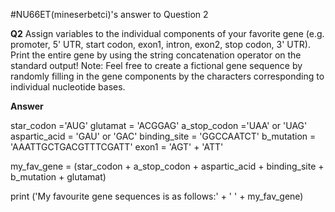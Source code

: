 #NU66ET(mineserbetci)'s answer to Question 2

**Q2** Assign variables to the individual components of your favorite gene (e.g.
promoter, 5' UTR, start codon, exon1, intron, exon2, stop codon, 3' UTR). Print the entire gene by using the string concatenation operator on the standard output! Note: Feel free to create a fictional gene sequence by randomly filling in the gene components by the characters corresponding to individual nucleotide bases.

**Answer**


star_codon ='AUG'
glutamat = 'ACGGAG'
a_stop_codon ='UAA' or 'UAG'
aspartic_acid = 'GAU' or 'GAC'
binding_site = 'GGCCAATCT'
b_mutation = 'AAATTGCTGACGTTTCGATT'
exon1 = 'AGT' + 'ATT'

my_fav_gene = (star_codon + a_stop_codon + aspartic_acid + binding_site + b_mutation + glutamat)

print ('My favourite gene sequences is as follows:' + ' ' + my_fav_gene)